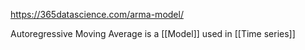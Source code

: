 https://365datascience.com/arma-model/

Autoregressive Moving Average is a [[Model]] used in [[Time series]]